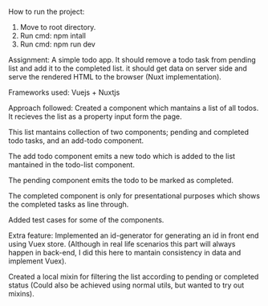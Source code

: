How to run the project:
1. Move to root directory.
2. Run cmd:  npm intall
3. Run cmd: npm run dev

Assignment:
  A simple todo app. It should remove a todo task from pending list and add it to the completed list. it should get data on server side and serve the rendered HTML to the browser (Nuxt implementation).

Frameworks used: 
  Vuejs + Nuxtjs

Approach followed:
  Created a component which mantains a list of all todos. It recieves the list as a property input form the page.
  
  This list mantains collection of two components; pending and completed todo tasks, and an add-todo component. 
  
  The add todo component emits a new todo which is added to the list mantained in the todo-list component.
  
  The pending component emits the todo to be marked as completed.
  
  The completed component is only for presentational purposes which shows the completed tasks as line through.
  
  Added test cases for some of the components.
  
Extra feature:
  Implemented an id-generator for generating an id in front end using Vuex store. (Although in real life scenarios this part will always happen in back-end, I did this here to mantain consistency in data and implement Vuex).
  
  Created a local mixin for filtering the list according to pending or completed status (Could also be achieved using normal utils, but wanted to try out mixins).
  
